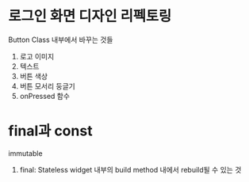 # 로그인 화면 디자인 리펙토링

Button Class 내부에서 바꾸는 것들

1. 로고 이미지
2. 텍스트
3. 버튼 색상
4. 버튼 모서리 둥글기
5. onPressed 함수

# final과 const

immutable

1. final: Stateless widget 내부의 build method 내에서 rebuild될 수 있는 것
